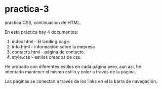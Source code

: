 # practica-3
practica CSS, continuacion de HTML.

En esta práctica hay 4 documentos:

1. index.html - El landing page.
2. info.html - información sobre la empresa
3. contacto.html - página de contacto.
4. style.css - estilos creados de css.

He probado con diferentes estilos en cada página pero, aun asi, he intentado mantener el mismo estílo y color a través de la página.

Las páginas se conectan a través de los links en el la barra de navegación.


